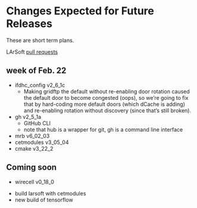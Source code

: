# Changes Expected for Future Releases

These are short term plans.

LArSoft [pull requests](https://github.com/orgs/LArSoft/projects/2)

## week of Feb. 22

-   ifdhc_config v2_6_1c
    -   Making gridftp the default without re-enabling door rotation caused the default door to become congested (oops), so we’re going to fix that by hard-coding more default doors (which dCache is adding) and re-enabling rotation without discovery (since that’s still broken).
-   gh v2_5_1a
    -   GitHub CLI
    -   note that hub is a wrapper for git, gh is a command line interface
-   mrb v6_02_03
-   cetmodules v3_05_04
-   cmake v3_22_2

## Coming soon

-   wirecell v0_18_0

<!-- -->

-   build larsoft with cetmodules
-   new build of tensorflow
